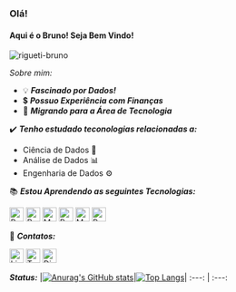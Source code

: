 

### Olá! 
#### Aqui é o Bruno! Seja Bem Vindo!

<img src="https://komarev.com/ghpvc/?username=rigueti-bruno" alt="rigueti-bruno" />

_Sobre mim:_


- 💡 ***Fascinado por Dados!***
- 💲 ***Possuo Experiência com Finanças***
- 🔣 ***Migrando para a Área de Tecnologia***


✔️ ***Tenho estudado teconologias relacionadas a:***
- Ciência de Dados 🧮
- Análise de Dados 📊
- Engenharia de Dados ⚙️



📚 ***Estou Aprendendo as seguintes Tecnologias:***

<img src="https://cdn.jsdelivr.net/gh/devicons/devicon/icons/python/python-original.svg" title="Python" alt="Python" width="25" height="25"/> <img src="https://cdn.jsdelivr.net/gh/devicons/devicon/icons/r/r-original.svg" title="Linguagem R" alt="R" width="25" height="25"/> <img src="https://cdn.jsdelivr.net/gh/devicons/devicon/icons/mysql/mysql-original.svg" title="MySQL" alt="MySQL" width="25" height="25"/> <img src="https://cdn.jsdelivr.net/gh/devicons/devicon/icons/postgresql/postgresql-original.svg" title="PostgreSQL" alt="PostgreSQL" width="25" height="25"/> <img src="https://cdn.jsdelivr.net/gh/devicons/devicon/icons/mongodb/mongodb-original.svg" title="MongoDB" alt="MongoDB" width="25" height="25"/> 
<img src="https://upload.wikimedia.org/wikipedia/commons/thumb/c/cf/New_Power_BI_Logo.svg/900px-New_Power_BI_Logo.svg.png" title="Power BI" alt="Power BI" width="25" height="25"/>

📧 ***Contatos:***

[<img src="https://www.vectorlogo.zone/logos/linkedin/linkedin-icon.svg" title="LinkedIn" alt="LinkedIn" width="25" height="25"/>](https://www.linkedin.com/in/bruno-rigueti-brandao/)
[<img src="https://www.vectorlogo.zone/logos/twitter/twitter-tile.svg" title="Twitter" alt="Twitter" width="25" height="25"/>](https://twitter.com/rigueti_bruno)
[<img src="https://www.vectorlogo.zone/logos/discordapp/discordapp-tile.svg" title="Discord" alt="Discord" width="25" height="25"/>](http://discordapp.com/users/943678006889685014)



***Status:***
|[![Anurag's GitHub stats](https://github-readme-stats.vercel.app/api?username=rigueti-bruno&show_icons=true&theme=gotham)](https://github.com/anuraghazra/github-readme-stats)|[![Top Langs](https://github-readme-stats.vercel.app/api/top-langs/?username=rigueti-bruno&show_icons=true&theme=gotham)](https://github.com/anuraghazra/github-readme-stats)|
:---: | :---:
